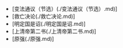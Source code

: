 - [变法通议（节选）(./变法通议（节选）.md)]
- [救亡决论(./救亡决论.md)]
- [明定国是诏(./明定国是诏.md)]
- [上清帝第二书(./上清帝第二书.md)]
- [原强(./原强.md)]
